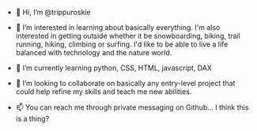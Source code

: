 - 👋 Hi, I’m @trippuroskie

- 👀 I’m interested in learning about basically everything. I'm also interested in getting outside whether it be snowboarding, biking, trail running, hiking, climbing or surfing.
        I'd like to be able to live a life balanced with technology and the nature world.
        
- 🌱 I’m currently learning python, CSS, HTML, javascript, DAX

- 💞️ I’m looking to collaborate on basically any entry-level project that could help refine my skills and teach me new abilities.

- 📫 You can reach me through private messaging on Github... I think this is a thing?


<!---
trippuroskie/trippuroskie is a ✨ special ✨ repository because its `README.md` (this file) appears on your GitHub profile.
You can click the Preview link to take a look at your changes.
--->
